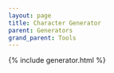 ```yaml
---
layout: page
title: Character Generator
parent: Generators
grand_parent: Tools
---
```


{% include generator.html %}
